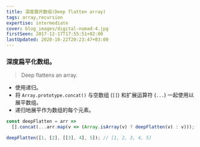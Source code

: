 ```yaml
---
title: 深度展开数组(Deep flatten array)
tags: array,recursion
expertise: intermediate
cover: blog_images/digital-nomad-4.jpg
firstSeen: 2017-12-17T17:55:51+02:00
lastUpdated: 2020-10-22T20:23:47+03:00
---
```


### 深度扁平化数组。
> Deep flattens an array.

- 使用递归。
- 将 `Array.prototype.concat()` 与空数组 (`[]`) 和扩展运算符 (`...`) 一起使用以展平数组。
- 递归地展平作为数组的每个元素。

```js
const deepFlatten = arr =>
  [].concat(...arr.map(v => (Array.isArray(v) ? deepFlatten(v) : v)));
```

```js
deepFlatten([1, [2], [[3], 4], 5]); // [1, 2, 3, 4, 5]
```
